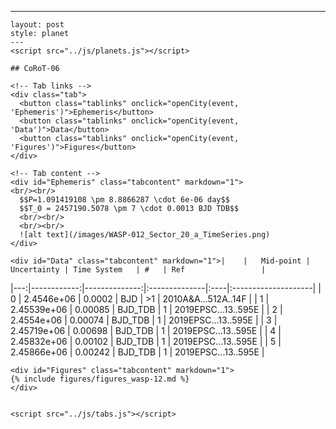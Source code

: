 ---
    layout: post
    style: planet
    ---
    <script src="../js/planets.js"></script> 

    ## CoRoT-06

    <!-- Tab links -->
    <div class="tab">
      <button class="tablinks" onclick="openCity(event, 'Ephemeris')">Ephemeris</button>
      <button class="tablinks" onclick="openCity(event, 'Data')">Data</button>
      <button class="tablinks" onclick="openCity(event, 'Figures')">Figures</button>
    </div>

    <!-- Tab content -->
    <div id="Ephemeris" class="tabcontent" markdown="1">
    <br/><br/>
      $$P=1.091419108 \pm 8.8866287 \cdot 6e-06 day$$
      $$T_0 = 2457190.5078 \pm 7 \cdot 0.0013 BJD TDB$$
      <br/><br/>
      <br/><br/>
      ![alt text](/images/WASP-012_Sector_20_a_TimeSeries.png)
    </div>

    <div id="Data" class="tabcontent" markdown="1">|    |   Mid-point |   Uncertainty | Time System   | #   | Ref                 |
|---:|------------:|--------------:|:--------------|:----|:--------------------|
|  0 | 2.4546e+06  |       0.0002  | BJD           | >1  | 2010A&A...512A..14F |
|  1 | 2.45539e+06 |       0.00085 | BJD_TDB       | 1   | 2019EPSC...13..595E |
|  2 | 2.4554e+06  |       0.00074 | BJD_TDB       | 1   | 2019EPSC...13..595E |
|  3 | 2.45719e+06 |       0.00698 | BJD_TDB       | 1   | 2019EPSC...13..595E |
|  4 | 2.45832e+06 |       0.00102 | BJD_TDB       | 1   | 2019EPSC...13..595E |
|  5 | 2.45866e+06 |       0.00242 | BJD_TDB       | 1   | 2019EPSC...13..595E |
    </div> 
     
    <div id="Figures" class="tabcontent" markdown="1">
    {% include figures/figures_wasp-12.md %}
    </div>


    <script src="../js/tabs.js"></script> 

     